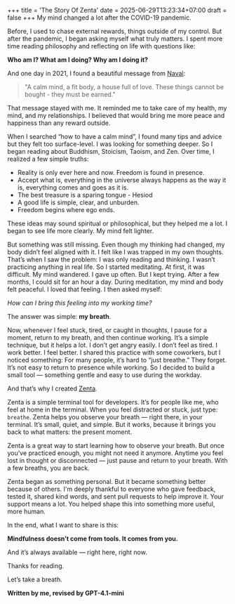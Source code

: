 +++
title = 'The Story Of Zenta'
date = 2025-06-29T13:23:34+07:00
draft = false
+++
My mind changed a lot after the COVID-19 pandemic.

Before, I used to chase external rewards, things outside of my control. But after the pandemic, I began asking myself what truly matters. I spent more time reading philosophy and reflecting on life with questions like:

**Who am I? What am I doing? Why am I doing it?**

And one day in 2021, I found a beautiful message from [Naval](https://x.com/naval): 

> "A calm mind, a fit body, a house full of love.
> These things cannot be bought - they must be earned."

That message stayed with me. It reminded me to take care of my health, my mind, and my relationships. I believed that would bring me more peace and happiness than any reward outside. 

When I searched “how to have a calm mind”, I found many tips and advice but they felt too surface-level. I was looking for something deeper. So I began reading about Buddhism, Stoicism, Taoism, and Zen. Over time, I realized a few simple truths:

- Reality is only ever here and now. Freedom is found in presence. 
- Accept what is, everything in the universe always happens as the way it is, everything comes and goes as it is. 
- The best treasure is a sparing tongue - Hesiod 
- A good life is simple, clear, and unburden.
- Freedom begins where ego ends. 

These ideas may sound spiritual or philosophical, but they helped me a lot. I began to see life more clearly. My mind felt lighter.

But something was still missing. Even though my thinking had changed, my body didn’t feel aligned with it. I felt like I was trapped in my own thoughts. That’s when I saw the problem:
I was only reading and thinking. I wasn’t practicing anything in real life.
So I started meditating. At first, it was difficult. My mind wandered. I gave up often. But I kept trying. After a few months, I could sit for an hour a day. During meditation, my mind and body felt peaceful. I loved that feeling. 
I then asked myself:

*How can I bring this feeling into my working time?*

The answer was simple: **my breath**.

Now, whenever I feel stuck, tired, or caught in thoughts, I pause for a moment, return to my breath, and then continue working. It’s a simple technique, but it helps a lot. I don’t get angry easily. I don’t feel as tired. I work better. I feel better. I shared this practice with some coworkers, but I noticed something:
For many people, it’s hard to “just breathe.” They forget. It’s not easy to return to presence while working.
So I decided to build a small tool — something gentle and easy to use during the workday.

And that’s why I created [Zenta](https://github.com/e6a5/zenta).

Zenta is a simple terminal tool for developers. It’s for people like me, who feel at home in the terminal. When you feel distracted or stuck, just type: ``breathe``.
Zenta helps you observe your breath — right there, in your terminal. It’s small, quiet, and simple. But it works, because it brings you back to what matters: the present moment.

Zenta is a great way to start learning how to observe your breath. But once you’ve practiced enough, you might not need it anymore. Anytime you feel lost in thought or disconnected — just pause and return to your breath. With a few breaths, you are back.

Zenta began as something personal. But it became something better because of others. I'm deeply thankful to everyone who gave feedback, tested it, shared kind words, and sent pull requests to help improve it. Your support means a lot. You helped shape this into something more useful, more human.

In the end, what I want to share is this:

**Mindfulness doesn’t come from tools. It comes from you.**

And it’s always available — right here, right now.

Thanks for reading.

Let’s take a breath.

**Written by me, revised by GPT-4.1-mini**